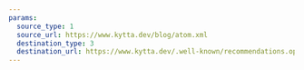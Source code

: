 ```yaml
---
params:
  source_type: 1
  source_url: https://www.kytta.dev/blog/atom.xml
  destination_type: 3
  destination_url: https://www.kytta.dev/.well-known/recommendations.opml
---
```

